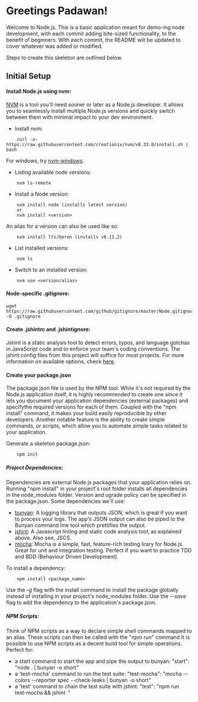 # Greetings Padawan!

Welcome to Node.js. This is a basic application meant for demo-ing node development, with each commit adding bite-sized functionality, to the benefit of beginners.
With each commit, the README will be updated to cover whatever was added or modified.

Steps to create this skeleton are outlined below.


## Initial Setup

#### Install Node.js using nvm:
[NVM](https://github.com/creationix/nvm/blob/master/README.md) is a tool you'll need sooner or later as a Node.js developer. It allows you to seamlessly install multiple Node.js versions and quickly switch between them with minimal impact to your dev environment.

- Install nvm:
```
    curl -o- https://raw.githubusercontent.com/creationix/nvm/v0.33.0/install.sh | bash
```
For windows, try [nvm-windows](https://github.com/coreybutler/nvm-windows).
- Listing available node versions:
```
    nvm ls-remote
```
- Install a Node version:
```
    nvm install node (installs latest version)
    or
    nvm install <version>
```
An alias for a version can also be used like so:
```
    nvm install lts/boron (installs v6.11.2)
```
- List installed versions:
```
    nvm ls
```
- Switch to an installed version:
```
    nvm use <version/alias>
```

#### Node-specific .gitignore:
	wget https://raw.githubusercontent.com/github/gitignore/master/Node.gitignore -O .gitignore

#### Create .jshintrc and .jshintignore:
Jshint is a static analysis tool to detect errors, typos, and language gotchas in JavaScript code and to enforce your team's coding conventions.
The jshint config files from this project will suffice for most projects. For more information on available options, check [here](http://jshint.com/docs/options/).

#### Create your package.json
The package.json file is used by the NPM tool. While it's not required by the Node.js application itself, it is highly recommended to create one since it lets you document your application dependencies (external packages) and specifythe required versions for each of them. Coupled with the "npm install" command, it makes your build easily reproducible by other developers.
Another notable feature is the ability to create simple commands, or scripts, which allow you to automate simple tasks related to your application.

Generate a skeleton package.json:
```
    npm init
```

##### Project Dependencies:

Dependencies are external Node.js packages that your application relies on. Running "npm install" in your project's root folder installs all dependencies in the node_modules folder. Version and ugrade policy can be specified in the package.json. Some dependencies we'll use:
- [bunyan](https://www.npmjs.com/package/bunyan): A logging library that outputs JSON, which is great if you want to process your logs. The app's JSON output can also be piped to the Bunyan command line tool which prettifies the output.
- [jshint](http://jshint.com/about/): A Javascript linting and static code analysis tool, as explained above. Also see, JSCS.
- [mocha](https://mochajs.org/): Mocha is a simple, fast, feature-rich testing lirary for Node.js. Great for unit and integration testing. Perfect if you want to practice TDD and BDD (Behaviour Driven Development).

To install a dependency:
```
	npm install <package_name>
```
Use the _-g_ flag with the install command to install the package globally instead of installing in your project's node_modules folder.
Use the _--save_ flag to add the dependency to the application's package.json.

##### NPM Scripts:
Think of NPM scripts as a way to declare simple shell commands mapped to an alias. These scripts can then be called with the "_npm run_" command
It is possible to use NPM scripts as a decent build tool for simple operations.
Perfect for:
- a start command to start the app and pipe the output to bunyan:
	"start": "node . | bunyan -o short"
- a 'test-mocha' command to run the test suite:
	"test-mocha": "mocha --colors --reporter spec --check-leaks | bunyan -o short"
- a 'test' command to chain the test suite with jshint:
	"test": "npm run test-mocha && jshint ."